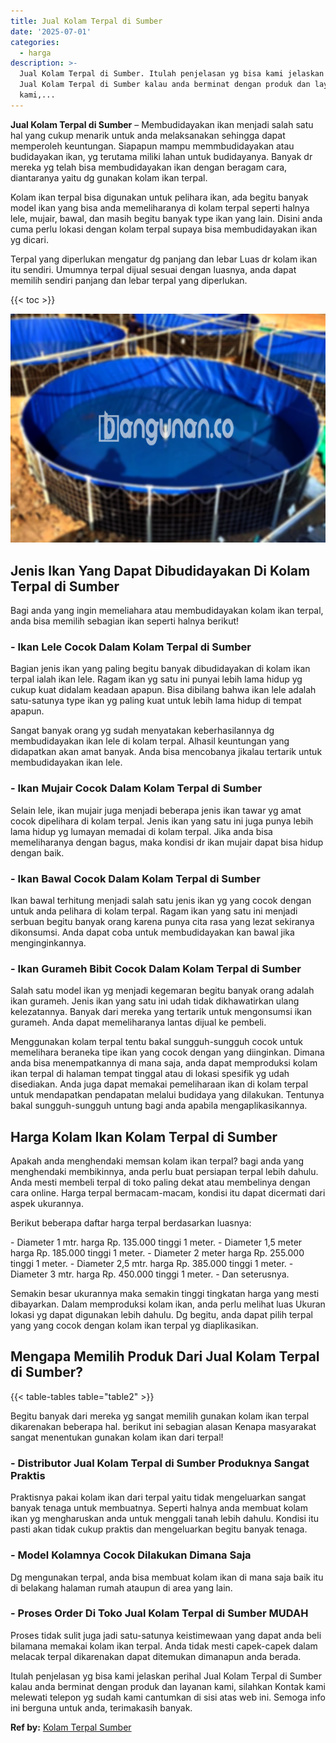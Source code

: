 ```yaml
---
title: Jual Kolam Terpal di Sumber
date: '2025-07-01'
categories:
  - harga
description: >-
  Jual Kolam Terpal di Sumber. Itulah penjelasan yg bisa kami jelaskan perihal
  Jual Kolam Terpal di Sumber kalau anda berminat dengan produk dan layanan
  kami,...
---
```


**Jual Kolam Terpal di Sumber** – Membudidayakan ikan menjadi salah satu hal yang cukup menarik untuk anda melaksanakan sehingga dapat memperoleh keuntungan. Siapapun mampu memmbudidayakan atau budidayakan ikan, yg terutama miliki lahan untuk budidayanya. Banyak dr mereka yg telah bisa membudidayakan ikan dengan beragam cara, diantaranya yaitu dg gunakan kolam ikan terpal.

Kolam ikan terpal bisa digunakan untuk pelihara ikan, ada begitu banyak model ikan yang bisa anda memeliharanya di kolam terpal seperti halnya lele, mujair, bawal, dan masih begitu banyak type ikan yang lain. Disini anda cuma perlu lokasi dengan kolam terpal supaya bisa membudidayakan ikan yg dicari.

Terpal yang diperlukan mengatur dg panjang dan lebar Luas dr kolam ikan itu sendiri. Umumnya terpal dijual sesuai dengan luasnya, anda dapat memilih sendiri panjang dan lebar terpal yang diperlukan.

{{< toc >}}

![Jual Kolam Terpal di Sumber](/images/jual-kolam-terpal-03.png)

## Jenis Ikan Yang Dapat Dibudidayakan Di Kolam Terpal di Sumber

Bagi anda yang ingin memeliahara atau membudidayakan kolam ikan terpal, anda bisa memilih sebagian ikan seperti halnya berikut!

### \- Ikan Lele Cocok Dalam Kolam Terpal di Sumber

Bagian jenis ikan yang paling begitu banyak dibudidayakan di kolam ikan terpal ialah ikan lele. Ragam ikan yg satu ini punyai lebih lama hidup yg cukup kuat didalam keadaan apapun. Bisa dibilang bahwa ikan lele adalah satu-satunya type ikan yg paling kuat untuk lebih lama hidup di tempat apapun.

Sangat banyak orang yg sudah menyatakan keberhasilannya dg membudidayakan ikan lele di kolam terpal. Alhasil keuntungan yang didapatkan akan amat banyak. Anda bisa mencobanya jikalau tertarik untuk membudidayakan ikan lele.

### \- Ikan Mujair Cocok Dalam Kolam Terpal di Sumber

Selain lele, ikan mujair juga menjadi beberapa jenis ikan tawar yg amat cocok dipelihara di kolam terpal. Jenis ikan yang satu ini juga punya lebih lama hidup yg lumayan memadai di kolam terpal. Jika anda bisa memeliharanya dengan bagus, maka kondisi dr ikan mujair dapat bisa hidup dengan baik.

### \- Ikan Bawal Cocok Dalam Kolam Terpal di Sumber

Ikan bawal terhitung menjadi salah satu jenis ikan yg yang cocok dengan untuk anda pelihara di kolam terpal. Ragam ikan yang satu ini menjadi serbuan begitu banyak orang karena punya cita rasa yang lezat sekiranya dikonsumsi. Anda dapat coba untuk membudidayakan kan bawal jika menginginkannya.

### \- Ikan Gurameh Bibit Cocok Dalam Kolam Terpal di Sumber

Salah satu model ikan yg menjadi kegemaran begitu banyak orang adalah ikan gurameh. Jenis ikan yang satu ini udah tidak dikhawatirkan ulang kelezatannya. Banyak dari mereka yang tertarik untuk mengonsumsi ikan gurameh. Anda dapat memeliharanya lantas dijual ke pembeli.

Menggunakan kolam terpal tentu bakal sungguh-sungguh cocok untuk memelihara beraneka tipe ikan yang cocok dengan yang diinginkan. Dimana anda bisa menempatkannya di mana saja, anda dapat memproduksi kolam ikan terpal di halaman tempat tinggal atau di lokasi spesifik yg udah disediakan. Anda juga dapat memakai pemeliharaan ikan di kolam terpal untuk mendapatkan pendapatan melalui budidaya yang dilakukan. Tentunya bakal sungguh-sungguh untung bagi anda apabila mengaplikasikannya.

## Harga Kolam Ikan Kolam Terpal di Sumber

Apakah anda menghendaki memsan kolam ikan terpal? bagi anda yang menghendaki membikinnya, anda perlu buat persiapan terpal lebih dahulu. Anda mesti membeli terpal di toko paling dekat atau membelinya dengan cara online. Harga terpal bermacam-macam, kondisi itu dapat dicermati dari aspek ukurannya.

Berikut beberapa daftar harga terpal berdasarkan luasnya:

\- Diameter 1 mtr. harga Rp. 135.000 tinggi 1 meter. - Diameter 1,5 meter harga Rp. 185.000 tinggi 1 meter. - Diameter 2 meter harga Rp. 255.000 tinggi 1 meter. - Diameter 2,5 mtr. harga Rp. 385.000 tinggi 1 meter. - Diameter 3 mtr. harga Rp. 450.000 tinggi 1 meter. - Dan seterusnya.

Semakin besar ukurannya maka semakin tinggi tingkatan harga yang mesti dibayarkan. Dalam memproduksi kolam ikan, anda perlu melihat luas Ukuran lokasi yg dapat digunakan lebih dahulu. Dg begitu, anda dapat pilih terpal yang yang cocok dengan kolam ikan terpal yg diaplikasikan.

## Mengapa Memilih Produk Dari Jual Kolam Terpal di Sumber?

{{< table-tables table="table2" >}}

Begitu banyak dari mereka yg sangat memilih gunakan kolam ikan terpal dikarenakan beberapa hal. berikut ini sebagian alasan Kenapa masyarakat sangat menentukan gunakan kolam ikan dari terpal!

### \- Distributor Jual Kolam Terpal di Sumber Produknya Sangat Praktis

Praktisnya pakai kolam ikan dari terpal yaitu tidak mengeluarkan sangat banyak tenaga untuk membuatnya. Seperti halnya anda membuat kolam ikan yg mengharuskan anda untuk menggali tanah lebih dahulu. Kondisi itu pasti akan tidak cukup praktis dan mengeluarkan begitu banyak tenaga.

### \- Model Kolamnya Cocok Dilakukan Dimana Saja

Dg mengunakan terpal, anda bisa membuat kolam ikan di mana saja baik itu di belakang halaman rumah ataupun di area yang lain.

### \- Proses Order Di Toko Jual Kolam Terpal di Sumber MUDAH

Proses tidak sulit juga jadi satu-satunya keistimewaan yang dapat anda beli bilamana memakai kolam ikan terpal. Anda tidak mesti capek-capek dalam melacak terpal dikarenakan dapat ditemukan dimanapun anda berada.

Itulah penjelasan yg bisa kami jelaskan perihal Jual Kolam Terpal di Sumber kalau anda berminat dengan produk dan layanan kami, silahkan Kontak kami melewati telepon yg sudah kami cantumkan di sisi atas web ini. Semoga info ini berguna untuk anda, terimakasih banyak.

**Ref by:** [Kolam Terpal Sumber](https://id.wikipedia.org/wiki/Kolam)
